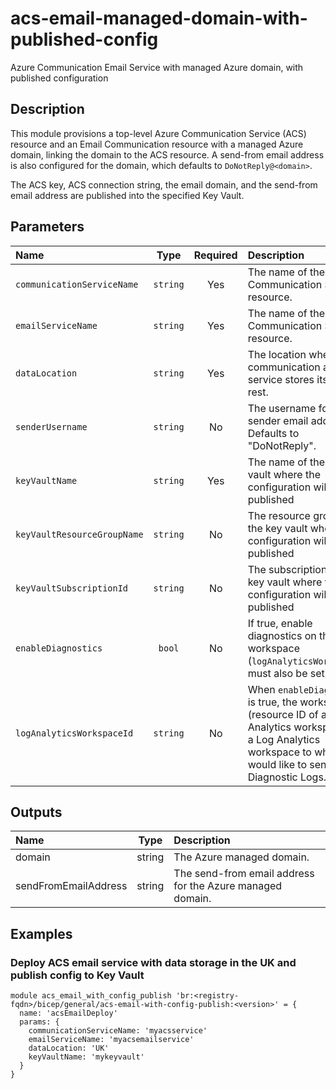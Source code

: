 # acs-email-managed-domain-with-published-config

Azure Communication Email Service with managed Azure domain, with published configuration

## Description

This module provisions a top-level Azure Communication Service (ACS) resource and an Email Communication resource with a managed Azure domain, linking the domain to the ACS resource. A send-from email address is also configured for the domain, which defaults to `DoNotReply@<domain>`.

The ACS key, ACS connection string, the email domain, and the send-from email address are published into the specified Key Vault.

## Parameters

| Name                        | Type     | Required | Description                                                                                                                                                                  |
| :-------------------------- | :------: | :------: | :--------------------------------------------------------------------------------------------------------------------------------------------------------------------------- |
| `communicationServiceName`  | `string` | Yes      | The name of the Azure Communication Service resource.                                                                                                                        |
| `emailServiceName`          | `string` | Yes      | The name of the Email Communication Service resource.                                                                                                                        |
| `dataLocation`              | `string` | Yes      | The location where the communication and email service stores its data at rest.                                                                                              |
| `senderUsername`            | `string` | No       | The username for the sender email address. Defaults to "DoNotReply".                                                                                                         |
| `keyVaultName`              | `string` | Yes      | The name of the key vault where the configuration will be published                                                                                                          |
| `keyVaultResourceGroupName` | `string` | No       | The resource group of the key vault where the configuration will be published                                                                                                |
| `keyVaultSubscriptionId`    | `string` | No       | The subscription of the key vault where the configuration will be published                                                                                                  |
| `enableDiagnostics`         | `bool`   | No       | If true, enable diagnostics on the workspace (`logAnalyticsWorkspaceId` must also be set).                                                                                   |
| `logAnalyticsWorkspaceId`   | `string` | No       | When `enableDiagnostics` is true, the workspace ID (resource ID of a Log Analytics workspace) for a Log Analytics workspace to which you would like to send Diagnostic Logs. |

## Outputs

| Name                 | Type   | Description                                               |
| :------------------- | :----: | :-------------------------------------------------------- |
| domain               | string | The Azure managed domain.                                 |
| sendFromEmailAddress | string | The send-from email address for the Azure managed domain. |

## Examples

### Deploy ACS email service with data storage in the UK and publish config to Key Vault

```bicep
module acs_email_with_config_publish 'br:<registry-fqdn>/bicep/general/acs-email-with-config-publish:<version>' = {
  name: 'acsEmailDeploy'
  params: {
    communicationServiceName: 'myacsservice'
    emailServiceName: 'myacsemailservice'
    dataLocation: 'UK'
    keyVaultName: 'mykeyvault'
  }
}
```